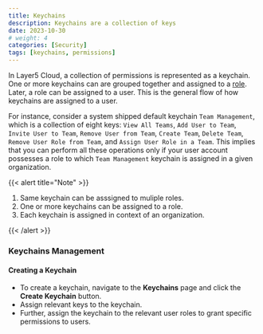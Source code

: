 ```yaml
---
title: Keychains
description: Keychains are a collection of keys
date: 2023-10-30
# weight: 4
categories: [Security]
tags: [keychains, permissions]
---
```


In Layer5 Cloud, a collection of permissions is represented as a keychain. One or more keychains can are grouped together and assigned to a [role](/security/roles). Later, a role can be assigned to a user. This is the general flow of how keychains are assigned to a user.

For instance, consider a system shipped default keychain `Team Management`, which is a collection of eight keys: `View All Teams`, `Add User to Team`, `Invite User to Team`, `Remove User from Team`, `Create Team`, `Delete Team`, `Remove User Role from Team`, and `Assign User Role in a Team`. This implies that you can perform all these operations only if your user account possesses a role to which `Team Management` keychain is assigned in a given organization.

{{< alert title="Note" >}}

1. Same keychain can be asssigned to muliple roles.
2. One or more keychains can be assigned to a role.
3. Each keychain is assigned in context of an organization.

{{< /alert >}}

### Keychains Management

#### Creating a Keychain

- To create a keychain, navigate to the **Keychains** page and click the **Create Keychain** button.
- Assign relevant keys to the keychain.
- Further, assign the keychain to the relevant user roles to grant specific permissions to users.